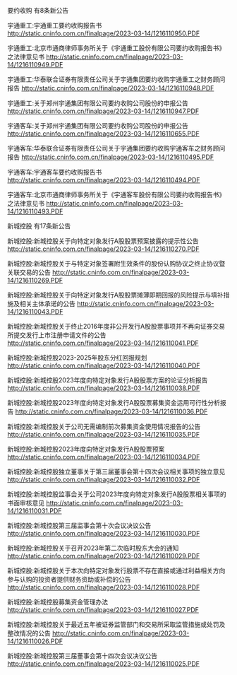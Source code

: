 要约收购 有8条新公告 

宇通重工:宇通重工要约收购报告书 http://static.cninfo.com.cn/finalpage/2023-03-14/1216110950.PDF 

宇通重工:北京市通商律师事务所关于《宇通重工股份有限公司要约收购报告书》之法律意见书 http://static.cninfo.com.cn/finalpage/2023-03-14/1216110949.PDF 

宇通重工:华泰联合证券有限责任公司关于宇通集团要约收购宇通重工之财务顾问报告 http://static.cninfo.com.cn/finalpage/2023-03-14/1216110948.PDF 

宇通重工:关于郑州宇通集团有限公司要约收购公司股份的申报公告 http://static.cninfo.com.cn/finalpage/2023-03-14/1216110947.PDF 

宇通客车:关于郑州宇通集团有限公司要约收购公司股份的申报公告 http://static.cninfo.com.cn/finalpage/2023-03-14/1216110655.PDF 

宇通客车:华泰联合证券有限责任公司关于宇通集团要约收购宇通客车之财务顾问报告 http://static.cninfo.com.cn/finalpage/2023-03-14/1216110495.PDF 

宇通客车:宇通客车要约收购报告书 http://static.cninfo.com.cn/finalpage/2023-03-14/1216110494.PDF 

宇通客车:北京市通商律师事务所关于《宇通客车股份有限公司要约收购报告书》之法律意见书 http://static.cninfo.com.cn/finalpage/2023-03-14/1216110493.PDF 

新城控股 有17条新公告 

新城控股:新城控股关于向特定对象发行A股股票预案披露的提示性公告 http://static.cninfo.com.cn/finalpage/2023-03-14/1216110270.PDF 

新城控股:新城控股关于与特定对象签署附生效条件的股份认购协议之终止协议暨关联交易的公告 http://static.cninfo.com.cn/finalpage/2023-03-14/1216110269.PDF 

新城控股:新城控股关于向特定对象发行A股股票摊薄即期回报的风险提示与填补措施及相关主体承诺的公告 http://static.cninfo.com.cn/finalpage/2023-03-14/1216110043.PDF 

新城控股:新城控股关于终止2016年度非公开发行A股股票事项并不再向证券交易所提交发行上市注册申请文件的公告 http://static.cninfo.com.cn/finalpage/2023-03-14/1216110041.PDF 

新城控股:新城控股2023-2025年股东分红回报规划 http://static.cninfo.com.cn/finalpage/2023-03-14/1216110040.PDF 

新城控股:新城控股2023年度向特定对象发行A股股票方案的论证分析报告 http://static.cninfo.com.cn/finalpage/2023-03-14/1216110038.PDF 

新城控股:新城控股2023年度向特定对象发行A股股票募集资金运用可行性分析报告 http://static.cninfo.com.cn/finalpage/2023-03-14/1216110036.PDF 

新城控股:新城控股关于公司无需编制前次募集资金使用情况报告的公告 http://static.cninfo.com.cn/finalpage/2023-03-14/1216110035.PDF 

新城控股:新城控股2023年度向特定对象发行A股股票预案 http://static.cninfo.com.cn/finalpage/2023-03-14/1216110034.PDF 

新城控股:新城控股独立董事关于第三届董事会第十四次会议相关事项的独立意见 http://static.cninfo.com.cn/finalpage/2023-03-14/1216110032.PDF 

新城控股:新城控股监事会关于公司2023年度向特定对象发行A股股票相关事项的书面审核意见 http://static.cninfo.com.cn/finalpage/2023-03-14/1216110031.PDF 

新城控股:新城控股第三届监事会第十次会议决议公告 http://static.cninfo.com.cn/finalpage/2023-03-14/1216110030.PDF 

新城控股:新城控股关于召开2023年第二次临时股东大会的通知 http://static.cninfo.com.cn/finalpage/2023-03-14/1216110029.PDF 

新城控股:新城控股关于本次向特定对象发行股票不存在直接或通过利益相关方向参与认购的投资者提供财务资助或补偿的公告 http://static.cninfo.com.cn/finalpage/2023-03-14/1216110028.PDF 

新城控股:新城控股募集资金管理办法 http://static.cninfo.com.cn/finalpage/2023-03-14/1216110027.PDF 

新城控股:新城控股关于最近五年被证券监管部门和交易所采取监管措施或处罚及整改情况的公告 http://static.cninfo.com.cn/finalpage/2023-03-14/1216110026.PDF 

新城控股:新城控股第三届董事会第十四次会议决议公告 http://static.cninfo.com.cn/finalpage/2023-03-14/1216110025.PDF 

